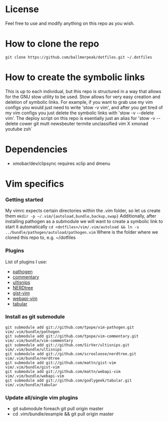 # License
Feel free to use and modify anything on this repo as you wish.

# How to clone the repo
`git clone https://github.com/ballmerpeak/dotfiles.git ~/.dotfiles`

# How to create the symbolic links
This is up to each individual, but this repo is structured in a way that allows for the
GNU stow utility to be used. Stow allows for very easy creation and deletion of symbolic links.
For example, if you want to grab use my vim configs you would just need to write 'stow -v vim', and after
you get tired of my vim configs you just delete the symbolic links with 'stow -v --delete vim'.
The deploy script on this repo is esentially just an alias for 'stow -v --delete cower git mutt newsbeuter termite unclassified vim X xmonad youtube zsh`

# Dependencies
- xmobar/dev/clipsync requires xclip and dmenu

# Vim specifics

### Getting started
My vimrc expects certain directories within the .vim folder, so let us create them
`mkdir -p ~/.vim/{autoload,bundle,backup,swap}`
Additionally, after installing pathogen as a submodule we will want to create a symbolic link
to start it automatically
`cd <dotfiles>/vim/.vim/autoload && ln -s ../bundle/pathogen/autoload/pathogen.vim`
Where <dotfiles> is the folder where we cloned this repo to, e.g. ~/dotfiles

### Plugins
List of plugins I use:
- [pathogen](https://github.com/tpope/vim-pathogen)
- [commentary](https://github.com/tpope/vim-commentary)
- [ultisnips](https://github.com/SirVer/ultisnips)
- [NERDtree](https://github.com/vim-scripts/The-NERD-tree)
- [gist-vim](https://github.com/mattn/gist-vim)
- [webapi-vim](https://github.com/mattn/webapi-vim)
- [tabular](https://github.com/godlygeek/tabular.git)

### Install as git submodule
```
git submodule add git://github.com/tpope/vim-pathogen.git vim/.vim/bundle/pathogen
git submodule add git://github.com/tpope/vim-commentary.git vim/.vim/bundle/vim-commentary
git submodule add git://github.com/SirVer/ultisnips.git vim/.vim/bundle/ultisnips
git submodule add git://github.com/scrooloose/nerdtree.git vim/.vim/bundle/nerdtree
git submodule add git://github.com/mattn/gist-vim vim/.vim/bundle/gist-vim
git submodule add git://github.com/mattn/webapi-vim vim/.vim/bundle/webapi-vim
git submodule add git://github.com/godlygeek/tabular.git vim/.vim/bundle/tabular
```

### Update all/single vim plugins
- git submodule foreach git pull origin master
- cd .vim/bundle/example && git pull origin master
